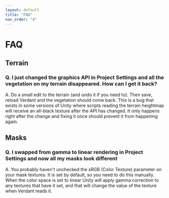 ```yaml
---
layout: default
title: "FAQ"
nav_order: "4"
---
```


# FAQ

## Terrain

### Q. I just changed the graphics API in Project Settings and all the vegetation on my terrain disappeared. How can I get it back?
A. Do a small edit to the terrain (and undo it if you need to). Then save, reload Verdant and the vegetation should come back. This is a bug that exists in some versions of Unity where scripts reading the terrain heightmap will receive an all-black texture after the API has changed. It only happens right after the change and fixing it once should prevent it from happening again. 

## Masks

### Q. I swapped from gamma to linear rendering in Project Settings and now all my masks look different
A. You probably haven't unchecked the sRGB (Color Texture) parameter on your mask textures. It is set by default, so you need to do this manually. When the color space is set to linear Unity will apply gamma correction to any textures that have it set, and that will change the value of the texture when Verdant reads it.